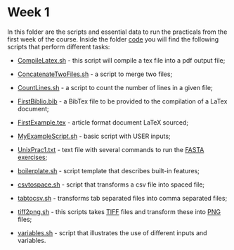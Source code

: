 
# Week 1

In this folder are the scripts and essential data to run the practicals from the first week of the course. Inside the folder [code](https://github.com/vitorlcferreira/CMEECourseWork/tree/master/week1/code) you will find the following scripts that perform different tasks:

- [CompileLatex.sh](https://github.com/vitorlcferreira/CMEECourseWork/blob/master/week1/code/CompileLatex.sh) - this script will compile a tex file into a pdf output file;

- [ConcatenateTwoFiles.sh](https://github.com/vitorlcferreira/CMEECourseWork/blob/master/week1/code/ConcatenateTwoFiles.sh) - a script to merge two files;

- [CountLines.sh](https://github.com/vitorlcferreira/CMEECourseWork/blob/master/week1/code/CountLines.sh) - a script to count the number of lines in a given file;

- [FirstBiblio.bib](https://github.com/vitorlcferreira/CMEECourseWork/blob/master/week1/code/CountLines.sh) - a BibTex file to be provided to the compilation of a LaTex document;

- [FirstExample.tex](https://github.com/vitorlcferreira/CMEECourseWork/blob/master/week1/code/FirstExample.tex) - article format document LaTeX sourced;

- [MyExampleScript.sh](https://github.com/vitorlcferreira/CMEECourseWork/blob/master/week1/code/MyExampleScript.sh) - basic script with USER inputs;

- [UnixPrac1.txt](https://github.com/vitorlcferreira/CMEECourseWork/blob/master/week1/code/UnixPrac1.txt) - text file with several commands to run the [FASTA exercises](https://mhasoba.github.io/TheMulQuaBio/notebooks/01-Unix.html#);

- [boilerplate.sh](https://github.com/vitorlcferreira/CMEECourseWork/blob/master/week1/code/boilerplate.sh) - script template that describes built-in features;

- [csvtospace.sh](https://github.com/vitorlcferreira/CMEECourseWork/blob/master/week1/code/csvtospace.sh) - script that transforms a csv file into spaced file;

- [tabtocsv.sh](https://github.com/vitorlcferreira/CMEECourseWork/blob/master/week1/code/tabtocsv.sh) - transforms tab separated files into comma separated files;

- [tiff2png.sh](https://github.com/vitorlcferreira/CMEECourseWork/blob/master/week1/code/tabtocsv.sh) - this scripts takes [TIFF](https://en.wikipedia.org/wiki/TIFF) files and transform these into [PNG](https://en.wikipedia.org/wiki/TIFF) files;

- [variables.sh](https://github.com/vitorlcferreira/CMEECourseWork/blob/master/week1/code/variables.sh) - script that illustrates the use of different inputs and variables.